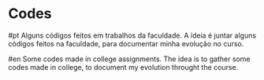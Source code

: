 # Codes
#pt
Alguns códigos feitos em trabalhos da faculdade.
A ideia é juntar alguns códigos feitos na faculdade, para documentar minha evolução no curso.


#en
Some codes made in college assignments.
The idea is to gather some codes made in college, to document my evolution throught the course.
